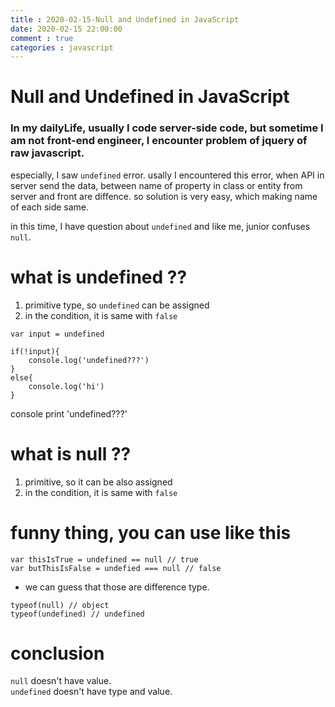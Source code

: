 ```yaml
---
title : 2020-02-15-Null and Undefined in JavaScript
date: 2020-02-15 22:00:00
comment : true
categories : javascript
---
```


# Null and Undefined in JavaScript

### In my dailyLife, usually I code server-side code, but sometime I am not front-end engineer, I encounter problem of jquery of raw javascript. <br>

especially, I saw `undefined` error. usally I encountered this error, when API in server send the data, between name of property in class or entity from server and front are diffence. so solution is very easy, which making name of each side same.<br>

in this time, I have question about `undefined` and like me, junior confuses `null`.

# what is undefined ??<br>
1. primitive type, so `undefined` can be assigned
2. in the condition, it is same with `false`<br>
```
var input = undefined

if(!input){
    console.log('undefined???')
}
else{
    console.log('hi')
}
```

console print 'undefined???'

# what is null ??<br>
1. primitive, so it can be also assigned
2. in the condition, it is same with `false`


# funny thing, you can use like this

```
var thisIsTrue = undefined == null // true
var butThisIsFalse = undefied === null // false
```

- we can guess that those are difference type.

```
typeof(null) // object
typeof(undefined) // undefined
```

# conclusion

`null` doesn't have value.<br>
`undefined` doesn't have type and value.